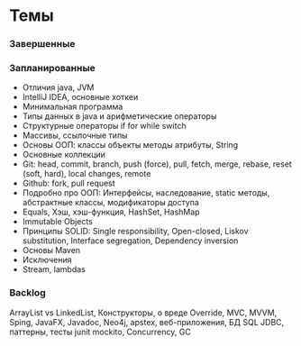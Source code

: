 # Темы
### Завершенные 
### Запланированные
* Отличия java, JVM
* IntelliJ IDEA, основные хоткеи
* Минимальная программа
* Типы данных в java и арифметические операторы
* Структурные операторы if for while switch
* Массивы, ссылочные типы
* Основы ООП: классы объекты методы атрибуты, String
* Основные коллекции
* Git: head, commit, branch, push (force), pull, fetch, merge, rebase, reset (soft, hard), local changes, remote
* Github: fork, pull request
* Подробно про ООП: Интерфейсы, наследование, static методы, абстрактные классы, модификаторы доступа
* Equals, Хэш, хэш-функция, HashSet, HashMap
* Immutable Objects
* Принципы SOLID: Single responsibility, Open-closed, Liskov substitution, Interface segregation, Dependency inversion
* Основы Maven
* Исключения
* Stream, lambdas


### Backlog
ArrayList vs LinkedList,
Конструкторы,
о вреде Override,
MVC,
MVVM,
Sping,
JavaFX,
Javadoc,
Neo4j,
apstex,
веб-приложения,
БД SQL JDBC,
паттерны,
тесты junit mockito,
Concurrency,
GC